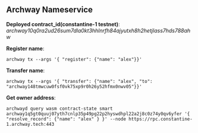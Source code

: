 ## Archway Nameservice

**Deployed contract_id(constantine-1 testnet)**: *archway10q0ra2ud26sum7dla0kt3hhlnrfh84ajyutxh8h2hetjlass7hds788ahw*


**Register name**:
```
archway tx --args '{ "register": {"name": "alex"}}'
```

**Transfer name**:
```
archway tx --args '{ "transfer": {"name": "alex", "to": "archway148tmwcuw0fsf0vk75xp9r0h26y52hfmx0nwv05"}}'
```

**Get owner address**:
```
archwayd query wasm contract-state smart archway1q5gt0quuj07yth7cnlp35p49pg22p2hyswdhpl22a2j8c0z74y0qv6yfer '{ "resolve_record": {"name": "alex" } }' --node https://rpc.constantine-1.archway.tech:443
```
